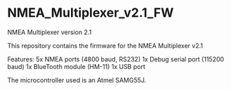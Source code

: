 # NMEA_Multiplexer_v2.1_FW
NMEA Multiplexer version 2.1

This repository contains the firmware for the NMEA Multiplexer v2.1

Features:
5x NMEA ports (4800 baud, RS232)
1x Debug serial port (115200 baud)
1x BlueTooth module (HM-11)
1x USB port

The microcontroller used is an Atmel SAMG55J.
